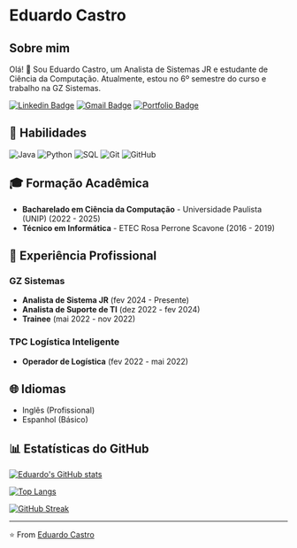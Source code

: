 # Eduardo Castro

## Sobre mim
Olá! 👋 Sou Eduardo Castro, um Analista de Sistemas JR e estudante de Ciência da Computação. Atualmente, estou no 6º semestre do curso e trabalho na GZ Sistemas.

[![Linkedin Badge](https://img.shields.io/badge/-Eduardo%20Castro-blue?style=flat-square&logo=Linkedin&logoColor=white&link=https://www.linkedin.com/in/eduardo-castro-138301187/)](https://www.linkedin.com/in/eduardo-castro-138301187/)
[![Gmail Badge](https://img.shields.io/badge/-eduardocastro.technology@gmail.com-c14438?style=flat-square&logo=Gmail&logoColor=white&link=mailto:eduardocastro.technology@gmail.com)](mailto:eduardocastro.technology@gmail.com)
[![Portfolio Badge](https://img.shields.io/badge/Portfolio-eduardocastro--dev.github.io-brightgreen)](https://eduardocastro-dev.github.io/Portifolio/)

## 🚀 Habilidades

![Java](https://img.shields.io/badge/Java-ED8B00?style=for-the-badge&logo=openjdk&logoColor=white)
![Python](https://img.shields.io/badge/Python-3776AB?style=for-the-badge&logo=python&logoColor=white)
![SQL](https://img.shields.io/badge/SQL-4479A1?style=for-the-badge&logo=mysql&logoColor=white)
![Git](https://img.shields.io/badge/Git-F05032?style=for-the-badge&logo=git&logoColor=white)
![GitHub](https://img.shields.io/badge/GitHub-181717?style=for-the-badge&logo=github&logoColor=white)

## 🎓 Formação Acadêmica

- **Bacharelado em Ciência da Computação** - Universidade Paulista (UNIP) (2022 - 2025)
- **Técnico em Informática** - ETEC Rosa Perrone Scavone (2016 - 2019)

## 💼 Experiência Profissional

### GZ Sistemas
- **Analista de Sistema JR** (fev 2024 - Presente)
- **Analista de Suporte de TI** (dez 2022 - fev 2024)
- **Trainee** (mai 2022 - nov 2022)

### TPC Logística Inteligente
- **Operador de Logística** (fev 2022 - mai 2022)

## 🌐 Idiomas

- Inglês (Profissional)
- Espanhol (Básico)

## 📊 Estatísticas do GitHub

[![Eduardo's GitHub stats](https://github-readme-stats.vercel.app/api?username=eduardocastro-dev&show_icons=true&theme=radical)](https://github.com/eduardocastro-dev)

[![Top Langs](https://github-readme-stats.vercel.app/api/top-langs/?username=eduardocastro-dev&layout=compact&theme=radical)](https://github.com/eduardocastro-dev)

[![GitHub Streak](https://github-readme-streak-stats.herokuapp.com/?user=eduardocastro-dev&theme=dark)](https://github.com/eduardocastro-dev)

---

⭐️ From [Eduardo Castro](https://github.com/eduardocastro-dev)
